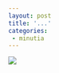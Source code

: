 ```yaml
---
layout: post
title: '...'
categories:
 - minutia
---
```


<img src="http://adbusters.org/creativeresistance/30/07-imagefreezone.gif">

